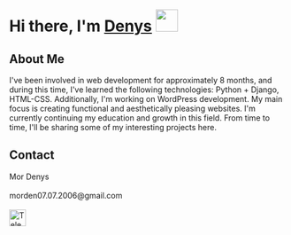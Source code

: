 <h1>Hi there, I'm <a href="https://www.weblancer.net/users/DenysMor/">Denys</a> <img src="https://github.com/blackcater/blackcater/raw/main/images/Hi.gif" height="40"/></h1>

<h2>About Me</h2>

I've been involved in web development for approximately 8 months, and during this time, I've learned the following technologies: Python + Django, HTML-CSS. Additionally, I'm working on WordPress development. My main focus is creating functional and aesthetically pleasing websites. I'm currently continuing my education and growth in this field. From time to time, I'll be sharing some of my interesting projects here.

<h2>Contact</h2>
Mor Denys
<br>
<br>
morden07.07.2006@gmail.com
<br>
<br>
<a href="https://t.me/mor_denis"> <img src="https://upload.wikimedia.org/wikipedia/commons/thumb/8/82/Telegram_logo.svg/1024px-Telegram_logo.svg.png" alt="Telegram" width="30"/> </a>

